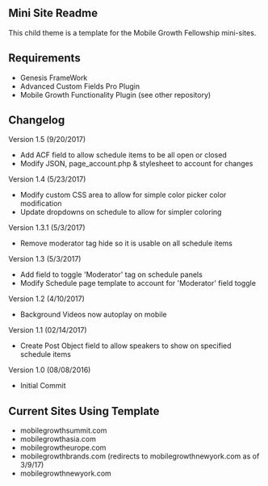 ## Mini Site Readme

This child theme is a template for the Mobile Growth Fellowship mini-sites.

## Requirements

  - Genesis FrameWork
  - Advanced Custom Fields Pro Plugin
  - Mobile Growth Functionality Plugin (see other repository)

## Changelog

Version 1.5 (9/20/2017)
  - Add ACF field to allow schedule items to be all open or closed
  - Modify JSON, page_account.php & stylesheet to account for changes

Version 1.4 (5/23/2017)
  - Modify custom CSS area to allow for simple color picker color modification
  - Update dropdowns on schedule to allow for simpler coloring

Version 1.3.1 (5/3/2017)
  - Remove moderator tag hide so it is usable on all schedule items

Version 1.3 (5/3/2017)
  - Add field to toggle 'Moderator' tag on schedule panels
  - Modify Schedule page template to account for 'Moderator' field toggle

Version 1.2 (4/10/2017)
  - Background Videos now autoplay on mobile

Version 1.1 (02/14/2017)
  - Create Post Object field to allow speakers to show on specified schedule items
  
Version 1.0 (08/08/2016)
  - Initial Commit
  
## Current Sites Using Template

  - mobilegrowthsummit.com
  - mobilegrowthasia.com
  - mobilegrowtheurope.com
  - mobilegrowthbrands.com (redirects to mobilegrowthnewyork.com as of 3/9/17)
  - mobilegrowthnewyork.com
